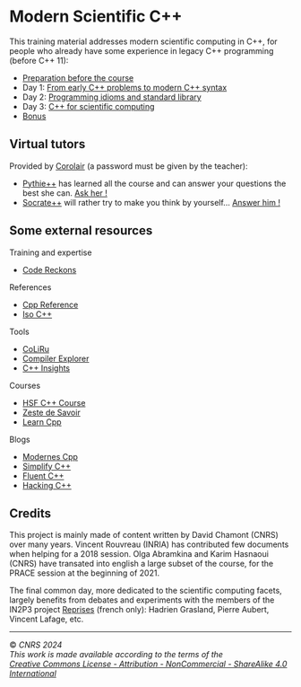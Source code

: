 
# Modern Scientific C++

This training material addresses modern scientific computing in C++, for people who already have some experience in legacy C++ programming (before C++ 11):
- [Preparation before the course](0-Preparation/README.md)
- Day 1: [From early C++ problems to modern C++ syntax](1-ClassRoom/README.md)
- Day 2: [Programming idioms and standard library](2-ClassRoom/README.md)
- Day 3: [C++ for scientific computing](3-ClassRoom/README.md)
- [Bonus](4-Bonus/README.md)

<!-- If you want to play the notebooks on a turnkey server, you can try binder: [![Binder](https://mybinder.org/badge_logo.svg)](https://mybinder.org/v2/gh/chavid/ModernScientificCpp.git/HEAD) -->

## Virtual tutors

Provided by [Corolair](https://corolair.com/) (a password must be given by the teacher):
- [Pythie++](https://embed.corolair.com/student/tutor/6af69c2c-dbf1-43d3-8fad-3321257bb3fb/chat) has learned all the course and can answer your questions the best she can. [Ask her !](https://embed.corolair.com/student/tutor/6af69c2c-dbf1-43d3-8fad-3321257bb3fb/chat)
- [Socrate++](https://embed.corolair.com/student/tutor/764f718b-9238-45f4-bd00-e372f638d68b/chat) will rather try to make you think by yourself... [Answer him !](https://embed.corolair.com/student/tutor/764f718b-9238-45f4-bd00-e372f638d68b/chat)


## Some external resources

Training and expertise
- [Code Reckons](https://codereckons.com/)

References
- [Cpp Reference](https://cppreference.com/)
- [Iso C++](https://isocpp.org/)

Tools
- [CoLiRu](http://coliru.stacked-crooked.com/)
- [Compiler Explorer](https://godbolt.org/)
- [C++ Insights](https://cppinsights.io/)

Courses
- [HSF C++ Course](https://github.com/hsf-training/cpluspluscourse)
- [Zeste de Savoir](https://zestedesavoir.com/tutoriels/822/la-programmation-en-c-moderne/)
- [Learn Cpp](https://www.learncpp.com/)

Blogs
- [Modernes Cpp](http://modernescpp.com/)
- [Simplify C++](https://arne-mertz.de)
- [Fluent C++](https://www.fluentcpp.com/)
- [Hacking C++](https://hackingcpp.com/)


## Credits

This project is mainly made of content written by David Chamont (CNRS) over many years. Vincent Rouvreau (INRIA) has contributed few documents when helping for a 2018 session. Olga Abramkina and Karim Hasnaoui (CNRS) have transated into english a large subset of the course, for the PRACE session at the beginning of 2021.

The final common day, more dedicated to the scientific computing facets, largely benefits from debates and experiments with the members of the IN2P3 project [Reprises](https://reprises.in2p3.fr/) (french only): Hadrien Grasland, Pierre Aubert, Vincent Lafage, etc.

---
© *CNRS 2024*  
*This work is made available according to the terms of the*  
[*Creative Commons License - Attribution - NonCommercial - ShareAlike 4.0 International*](http://creativecommons.org/licenses/by-nc-sa/4.0/)

